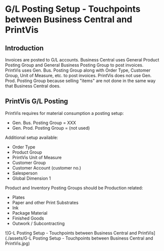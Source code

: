﻿# G/L Posting Setup - Touchpoints between Business Central and PrintVis

## Introduction

Invoices are posted to G/L accounts. Business Central uses General Product Posting Group and General Business Posting Group to post invoices. PrintVis uses Gen. Bus. Posting Group along with Order Type, Customer Group, Unit of Measure, etc. to post invoices. PrintVis does not use Gen. Prod. Posting Group because selling "items" are not done in the same way that Business Central does.

## PrintVis G/L Posting

PrintVis requires for material consumption a posting setup:

- Gen. Bus. Posting Group  = XXX
- Gen. Prod. Posting Group  = <BLANK> (not used)

Additional setup available:

- Order Type
- Product Group
- PrintVis Unit of Measure
- Customer Group
- Customer Account (customer no.)
- Salesperson
- Global Dimension 1

Product and Inventory Posting Groups should be Production related:

- Plates
- Paper and other Print Substrates
- Ink
- Package Material
- Finished Goods
- Outwork / Subcontracting

![G-L Posting Setup - Touchpoints between Business Central and PrintVis](./assets/G-L Posting Setup - Touchpoints between Business Central and PrintVis.jpg)

